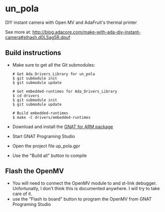 # un_pola
DIY instant camera with Open MV and AdaFruit's thermal printer

See more at: http://blog.adacore.com/make-with-ada-diy-instant-camera#sthash.d0LSag5R.dpuf

##  Build instructions

- Make sure to get all the Git submodules:

    ```shell
    # Get Ada_Drivers_Library for un_pola
    $ git submodule init
    $ git submodule update

    # Get embedded-runtimes for Ada_Drivers_Library
    $ cd drivers
    $ git submodule init
    $ git submodule update

    # Build embedded-runtimes
    $ make -C drivers/embedded-runtimes
    ```

- Download and install the [GNAT for ARM package](http://libre.adacore.com/download/configurations)
- Start GNAT Programing Studio
- Open the project file up_pola.gpr
- Use the "Build all" button to compile

## Flash the OpenMV

- You will need to connect the OpenMV module to and st-link debugger. Unfortunatly, I don't think this is documented anywhere. I will try to take care of it.
- use the "Flash to board" button to program the OpenMV from GNAT Programing Studio
